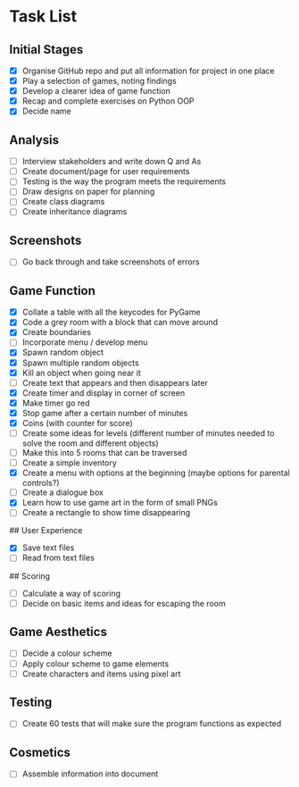 # Task List

## Initial Stages
- [x] Organise GitHub repo and put all information for project in one place
- [x] Play a selection of games, noting findings
- [x] Develop a clearer idea of game function
- [x] Recap and complete exercises on Python OOP
- [x] Decide name

## Analysis
- [ ] Interview stakeholders and write down Q and As
- [ ] Create document/page for user requirements
- [ ] Testing is the way the program meets the requirements
- [ ] Draw designs on paper for planning
- [ ] Create class diagrams
- [ ] Create inheritance diagrams

## Screenshots
- [ ] Go back through and take screenshots of errors

## Game Function
- [x] Collate a table with all the keycodes for PyGame
- [x] Code a grey room with a block that can move around
- [x] Create boundaries
- [ ] Incorporate menu / develop menu
- [x] Spawn random object
- [x] Spawn multiple random objects
- [x] Kill an object when going near it
- [ ] Create text that appears and then disappears later
- [x] Create timer and display in corner of screen
- [x] Make timer go red
- [x] Stop game after a certain number of minutes
- [x] Coins (with counter for score)
- [ ] Create some ideas for levels (different number of minutes needed to solve the room and different objects)
- [ ] Make this into 5 rooms that can be traversed
- [ ] Create a simple inventory
- [x] Create a menu with options at the beginning (maybe options for parental controls?)
- [ ] Create a dialogue box
- [x] Learn how to use game art in the form of small PNGs
- [ ] Create a rectangle to show time disappearing

## User Experience
- [x] Save text files
- [ ] Read from text files

## Scoring
- [ ] Calculate a way of scoring
- [ ] Decide on basic items and ideas for escaping the room

## Game Aesthetics
- [ ] Decide a colour scheme
- [ ] Apply colour scheme to game elements
- [ ] Create characters and items using pixel art

## Testing
- [ ] Create 60 tests that will make sure the program functions as expected

## Cosmetics
- [ ] Assemble information into document
